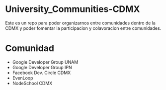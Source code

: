 # University_Communities-CDMX
Este es un repo para poder organizarnos entre comunidades dentro de la CDMX y poder fomentar la participacion y colavoracion entre comunidades. 

# Comunidad
* Google Developer Group UNAM
* Google Developer Group IPN
* Facebook Dev. Circle CDMX
* EvenLoop
* NodeSchool CDMX
